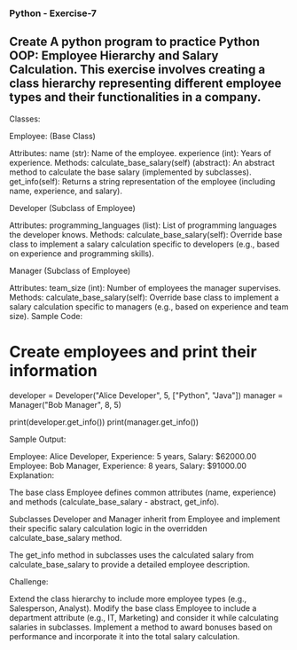 ### Python - Exercise-7  

## Create A python program to practice Python OOP: Employee Hierarchy and Salary Calculation. This exercise involves creating a class hierarchy representing different employee types and their functionalities in a company.

Classes:

Employee: (Base Class)

Attributes:
name (str): Name of the employee.
experience (int): Years of experience.
Methods:
calculate_base_salary(self) (abstract): An abstract method to calculate the base salary (implemented by subclasses).
get_info(self): Returns a string representation of the employee (including name, experience, and salary).

Developer (Subclass of Employee)

Attributes:
programming_languages (list): List of programming languages the developer knows.
Methods:
calculate_base_salary(self): Override base class to implement a salary calculation specific to developers (e.g., based on experience and programming skills).

Manager (Subclass of Employee)

Attributes:
team_size (int): Number of employees the manager supervises.
Methods:
calculate_base_salary(self): Override base class to implement a salary calculation specific to managers (e.g., based on experience and team size).
Sample Code:


# Create employees and print their information
developer = Developer("Alice Developer", 5, ["Python", "Java"])
manager = Manager("Bob Manager", 8, 5)

print(developer.get_info())
print(manager.get_info())

Sample Output:

Employee: Alice Developer, Experience: 5 years, Salary: $62000.00
Employee: Bob Manager, Experience: 8 years, Salary: $91000.00
Explanation:

The base class Employee defines common attributes (name, experience) and methods (calculate_base_salary - abstract, get_info).

Subclasses Developer and Manager inherit from Employee and implement their specific salary calculation logic in the overridden calculate_base_salary method.

The get_info method in subclasses uses the calculated salary from calculate_base_salary to provide a detailed employee description.

Challenge:

Extend the class hierarchy to include more employee types (e.g., Salesperson, Analyst).
Modify the base class Employee to include a department attribute (e.g., IT, Marketing) and consider it while calculating salaries in subclasses.
Implement a method to award bonuses based on performance and incorporate it into the total salary calculation.
